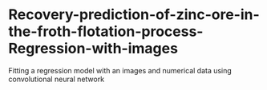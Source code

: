 # Recovery-prediction-of-zinc-ore-in-the-froth-flotation-process-Regression-with-images
Fitting a regression model with an images and numerical data using convolutional neural network
